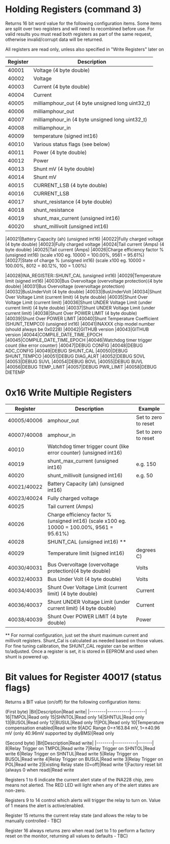 
# Holding Registers (command 3)

Returns 16 bit word value for the following configuration items.  Some items are split over two registers and will need to recombined before use.
For valid results you must read both registers as part of the same request, otherwise invalid/corrupt data will be returned.

All registers are read only, unless also specified in "Write Registers" later on

|Register|Description|
|--------|-----------|
|40001|Voltage (4 byte double)
|40002|Voltage
|40003|Current (4 byte double)
|40004|Current
|40005|milliamphour_out (4 byte unsigned long uint32_t)
|40006|milliamphour_out
|40007|milliamphour_in (4 byte  unsigned long uint32_t)
|40008|milliamphour_in
|40009|temperature (signed int16)
|40010|Various status flags (see below)
|40011|Power (4 byte double)
|40012|Power
|40013|Shunt mV (4 byte double)
|40014|Shunt mV
|40015|CURRENT_LSB (4 byte double)
|40016|CURRENT_LSB
|40017|shunt_resistance (4 byte double)
|40018|shunt_resistance
|40019|shunt_max_current  (unsigned int16)
|40020|shunt_millivolt  (unsigned int16)

|40021|Battery Capacity (ah)  (unsigned int16)
|40022|Fully charged voltage (4 byte double)
|40023|Fully charged voltage
|40024|Tail current (Amps) (4 byte double)
|40025|Tail current (Amps)
|40026|Charge efficiency factor % (unsigned int16) (scale x100 eg. 10000 = 100.00%, 9561 = 95.61%)
|40027|State of charge % (unsigned int16) (scale x100 eg. 10000 = 100.00%, 8012 = 80.12%, 100 = 1.00%)

|40028|INA_REGISTER::SHUNT_CAL (unsigned int16)
|40029|Temperature limit (signed int16)
|40030|Bus Overvoltage (overvoltage protection)(4 byte double)
|40031|Bus Overvoltage (overvoltage protection)
|40032|BusUnderVolt (4 byte double)
|40033|BusUnderVolt
|40034|Shunt Over Voltage Limit (current limit) (4 byte double)
|40035|Shunt Over Voltage Limit (current limit) 
|40036|Shunt UNDER Voltage Limit (under current limit) (4 byte double)
|40037|Shunt UNDER Voltage Limit (under current limit)
|40038|Shunt Over POWER LIMIT (4 byte double)
|40039|Shunt Over POWER LIMIT
|40040|Shunt Temperature Coefficient (SHUNT_TEMPCO) (unsigned int16)
|40041|INAXXX chip model number (should always be 0x0228)
|40042|GITHUB version
|40043|GITHUB version
|40044|COMPILE_DATE_TIME_EPOCH
|40045|COMPILE_DATE_TIME_EPOCH
|40046|Watchdog timer trigger count (like error counter)
|40047|DEBUG CONFIG
|40048|DEBUG ADC_CONFIG
|40049|DEBUG SHUNT_CAL
|40050|DEBUG SHUNT_TEMPCO
|40051|DEBUG DIAG_ALRT
|40052|DEBUG SOVL
|40053|DEBUG SUVL
|40054|DEBUG BOVL
|40055|DEBUG BUVL
|40056|DEBUG TEMP_LIMIT
|40057|DEBUG PWR_LIMIT
|40058|DEBUG DIETEMP

# 0x16 Write Multiple Registers

|Register|Description|Example|
|--------|-----------|-------|
|40005/40006|amphour_out|Set to zero to reset
|40007/40008|amphour_in|Set to zero to reset
|40010|Watchdog timer trigger count (like error counter) (unsigned int16)|
|40019|shunt_max_current  (unsigned int16) |e.g. 150
|40020|shunt_millivolt  (unsigned int16) |e.g. 50
|40021/40022|Battery Capacity (ah)  (unsigned int16)
|40023/40024|Fully charged voltage
|40025|Tail current (Amps)
|40026|Charge efficiency factor % (unsigned int16) (scale x100 eg. 10000 = 100.00%, 9561 = 95.61%)
|40028|SHUNT_CAL (unsigned int16) **
|40029|Temperature limit (signed int16)|degrees C)
|40030/40031|Bus Overvoltage (overvoltage protection)(4 byte double)|Volts
|40032/40033|Bus Under Volt (4 byte double) |Volts
|40034/40035|Shunt Over Voltage Limit (current limit) (4 byte double)|Current
|40036/40037|Shunt UNDER Voltage Limit (under current limit) (4 byte double)|Current
|40038/40039|Shunt Over POWER LIMIT (4 byte double)|Power

** For normal configuration, just set the shunt maximum current and millivolt registers.  Shunt_Cal is calculated as needed based on those values.  For fine tuning calibration, the SHUNT_CAL register can be written to/adjusted.  Once a register is set, it is stored in EEPROM and used when shunt is powered up.

# Bit values for Register 40017 (status flags)

Returns a BIT value (on/off) for the following configuration items:

(First byte)
|Bit|Description|Read write|
|--------|-----------|-------|
16|TMPOL|Read only
15|SHNTOL|Read only
14|SHNTUL|Read only
13|BUSOL|Read only
12|BUSUL|Read only
11|POL|Read only
10|Temperature compensation enabled|Read write
9|ADC Range 0=±163.84 mV, 1=±40.96 mV (only 40.96mV supported by diyBMS)|Read only

(Second byte)
|Bit|Description|Read write|
|--------|-----------|-------|
8|Relay Trigger on TMPOL|Read write
7|Relay Trigger on SHNTOL|Read write
6|Relay Trigger on SHNTUL|Read write
5|Relay Trigger on BUSOL|Read write
4|Relay Trigger on BUSUL|Read write
3|Relay Trigger on POL|Read write
2|Existing Relay state (0=off)|Read write
1|Factory reset bit (always 0 when read)|Read write

Registers 1 to 6 indicate the current alert state of the INA228 chip, zero means not alerted.  The RED LED will light when any of the alert states are non-zero.

Registers 9 to 14 control which alerts will trigger the relay to turn on.  Value of 1 means the alert is active/enabled.

Register 15 returns the current relay state (and allows the relay to be manually controlled - TBC)

Register 16 always returns zero when read (set to 1 to perform a factory reset on the monitor, returning all values to defaults - TBC)
